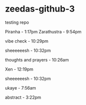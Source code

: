 # zeedas-github-3

testing repo

Piranha - 1:17pm
Zarathustra - 9:54pm

vibe check - 10:29pm

sheeeeeesh - 10:32pm

thoughts and prayers - 10:26am

Xen - 12:19pm

sheeeeeesh - 10:32pm

ukaye - 7:56am

abstract - 3:22pm
